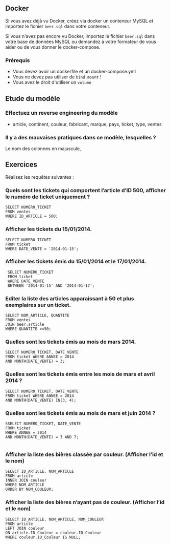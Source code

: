 ## Docker

Si vous avez déjà vu Docker, créez via docker un conteneur MySQL et importez le fichier `beer.sql` dans votre conteneur.

Si vous n'avez pas encore vu Docker, importez le fichier `beer.sql` dans votre base de données MySQL ou demandez à votre
formateur de vous aider ou de vous donner le docker-compose.

### Prérequis

- Vous devez avoir un dockerfile et un docker-compose.yml
- Vous ne devez pas utiliser de `bind mount` !
- Vous avez le droit d'utiliser un `volume`

## Etude du modèle

### Effectuez un reverse engineering du modèle

- article, continent, couleur, fabricant, marque, pays, ticket, type, ventes 

### Il y a des mauvaises pratiques dans ce modèle, lesquelles ?
Le nom des colonnes en majuscule, 


## Exercices

Réalisez les requêtes suivantes :

### Quels sont les tickets qui comportent l’article d’ID 500, afficher le numéro de ticket uniquement ?

```mysql
SELECT NUMERO_TICKET 
FROM ventes 
WHERE ID_ARTICLE = 500;

```

### Afficher les tickets du 15/01/2014.

```mysql
SELECT NUMERO_TICKET 
FROM ticket 
WHERE DATE_VENTE = '2014-01-15';

```

### Afficher les tickets émis du 15/01/2014 et le 17/01/2014.

```mysql
 SELECT NUMERO_TICKET 
 FROM ticket 
 WHERE DATE_VENTE 
 BETWEEN '2014-01-15' AND '2014-01-17';

```

### Editer la liste des articles apparaissant à 50 et plus exemplaires sur un ticket.

```mysql
SELECT NOM_ARTICLE, QUANTITE 
FROM ventes 
JOIN beer.article 
WHERE QUANTITE >=50;
```

### Quelles sont les tickets émis au mois de mars 2014.

```mysql
SELECT NUMERO_TICKET, DATE_VENTE
FROM ticket WHERE ANNEE = 2014 
AND MONTH(DATE_VENTE) = 3;

```

### Quelles sont les tickets émis entre les mois de mars et avril 2014 ?

```mysql
SELECT NUMERO_TICKET, DATE_VENTE
FROM ticket WHERE ANNEE = 2014 
AND MONTH(DATE_VENTE) IN(3, 4);

```

### Quelles sont les tickets émis au mois de mars et juin 2014 ?

```mysql
SSELECT NUMERO_TICKET, DATE_VENTE 
FROM ticket 
WHERE ANNEE = 2014 
AND MONTH(DATE_VENTE) = 3 AND 7;


```

### Afficher la liste des bières classée par couleur. (Afficher l’id et le nom)

```mysql
SELECT ID_ARTICLE, NOM_ARTICLE
FROM article 
INNER JOIN couleur 
WHERE NOM_ARTICLE 
ORDER BY NOM_COULEUR;

```

### Afficher la liste des bières n’ayant pas de couleur. (Afficher l’id et le nom)

```mysql
SELECT ID_ARTICLE, NOM_ARTICLE, NOM_COULEUR 
FROM article 
LEFT JOIN couleur 
ON article.ID_Couleur = couleur.ID_Couleur 
WHERE couleur.ID_Couleur IS NULL;


```
